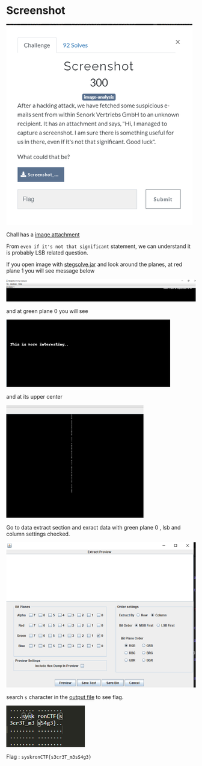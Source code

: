# Screenshot
![](../../assets/Wednesday/screenshot_1.png)

Chall has a [image attachment](../../assets/Wednesday/Screenshot_2020-05-19_at_11.38.08_AM.png)  

From `even if it's not that significant` statement,  we can understand it is probably LSB related question.

If you open image with [stegsolve.jar](https://github.com/eugenekolo/sec-tools/tree/master/stego/stegsolve/stegsolve) and look around the planes, at red plane 1 you will see message below

![](../../assets/Wednesday/screenshot_2.png)

and at green plane 0 you will see

![](../../assets/Wednesday/screenshot_3.png) 

and  at its upper center

![](../../assets/Wednesday/screenshot_4.png)

Go to data extract section and exract data with green plane 0 , lsb and column settings checked.

![](../../assets/Wednesday/screenshot_5.png)

search `s` character in the [output file](../assets/Wednesday/Screenshot_output.txt)  to see flag.

![](../../assets/Wednesday/screenshot_6.png)

Flag : `syskronCTF{s3cr3T_m3sS4g3}`
